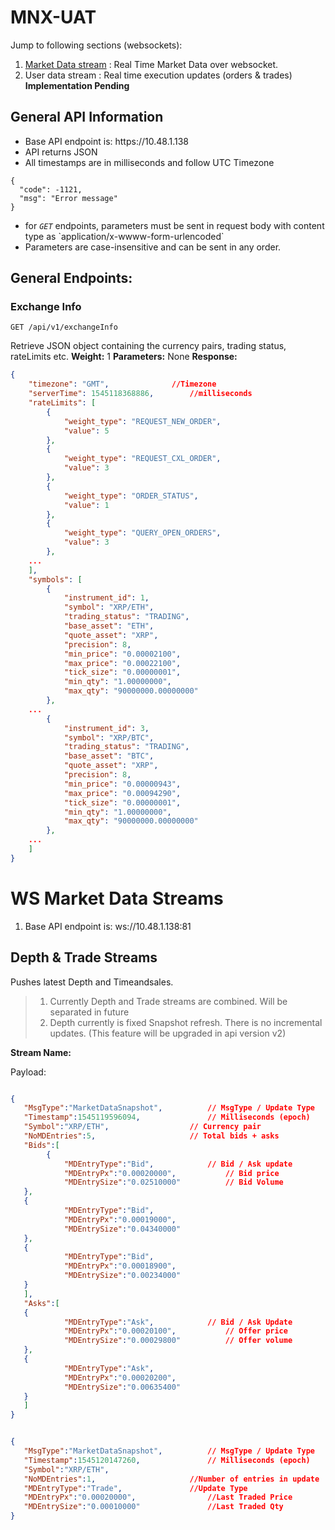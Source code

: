 # MNX-UAT

Jump to following sections (websockets):
1. [Market Data stream](https://github.com/sangam09/MNX-UAT#websockets) : Real Time Market Data over websocket.
2. User data stream : Real time execution updates (orders & trades) <b>Implementation Pending</b>

## General API Information
<ul>
	<li>Base API endpoint is: https://10.48.1.138</li>
	<li>API returns JSON</li>
	<li>All timestamps are in milliseconds and follow UTC Timezone</li>
</ul>

```
{
  "code": -1121,
  "msg": "Error message"
}
```

<ul>
	<li> for <code><i>GET</i></code> endpoints, parameters must be sent in request body with content type as `application/x-wwww-form-urlencoded`</li>
	<li>Parameters are case-insensitive and can be sent in any order.
</ul>


## General Endpoints:


### Exchange Info
```
GET /api/v1/exchangeInfo
```

Retrieve JSON object containing the currency pairs, trading status, rateLimits etc.
<b>Weight:</b> 1
<b>Parameters:</b> None
<b>Response:</b>

```json
{
    "timezone": "GMT", 				//Timezone
    "serverTime": 1545118368886, 		//milliseconds
    "rateLimits": [
        {
            "weight_type": "REQUEST_NEW_ORDER",
            "value": 5
        },
        {
            "weight_type": "REQUEST_CXL_ORDER",
            "value": 3
        },
        {
            "weight_type": "ORDER_STATUS",
            "value": 1
        },
        {
            "weight_type": "QUERY_OPEN_ORDERS",
            "value": 3
        },
	...
    ],
    "symbols": [
        {
            "instrument_id": 1,
            "symbol": "XRP/ETH",
            "trading_status": "TRADING",
            "base_asset": "ETH",
            "quote_asset": "XRP",
            "precision": 8,
            "min_price": "0.00002100",
            "max_price": "0.00022100",
            "tick_size": "0.00000001",
            "min_qty": "1.00000000",
            "max_qty": "90000000.00000000"
        },
	...
        {
            "instrument_id": 3,
            "symbol": "XRP/BTC",
            "trading_status": "TRADING",
            "base_asset": "BTC",
            "quote_asset": "XRP",
            "precision": 8,
            "min_price": "0.00000943",
            "max_price": "0.00094290",
            "tick_size": "0.00000001",
            "min_qty": "1.00000000",
            "max_qty": "90000000.00000000"
        },
	...
    ]
}

```


# WS Market Data Streams
1. Base API endpoint is: ws://10.48.1.138:81

## Depth & Trade Streams
Pushes latest Depth and Timeandsales.

> 1. Currently Depth and Trade streams are combined. Will be separated in future
> 2. Depth currently is fixed Snapshot refresh. There is no incremental updates. (This feature will be upgraded in api version v2)

<b>Stream Name: </b>

Payload:

```json

{
   "MsgType":"MarketDataSnapshot", 			// MsgType / Update Type
   "Timestamp":1545119596094, 				// Milliseconds (epoch)
   "Symbol":"XRP/ETH", 					// Currency pair
   "NoMDEntries":5, 					// Total bids + asks
   "Bids":[
        {
            "MDEntryType":"Bid", 			// Bid / Ask update
            "MDEntryPx":"0.00020000", 			// Bid price
            "MDEntrySize":"0.02510000" 			// Bid Volume
   },
   {
            "MDEntryType":"Bid",
            "MDEntryPx":"0.00019000",
            "MDEntrySize":"0.04340000"
   },
   {
            "MDEntryType":"Bid",
            "MDEntryPx":"0.00018900",
            "MDEntrySize":"0.00234000"
   }
   ],
   "Asks":[
   {
            "MDEntryType":"Ask", 			// Bid / Ask Update
            "MDEntryPx":"0.00020100", 			// Offer price
            "MDEntrySize":"0.00029800" 			// Offer volume
   },
   {
            "MDEntryType":"Ask",
            "MDEntryPx":"0.00020200",
            "MDEntrySize":"0.00635400"
   }
   ]
}

```

```json

{
   "MsgType":"MarketDataSnapshot", 			// MsgType / Update Type
   "Timestamp":1545120147260, 				// Milliseconds (epoch)
   "Symbol":"XRP/ETH",
   "NoMDEntries":1, 					//Number of entries in update
   "MDEntryType":"Trade", 				//Update Type
   "MDEntryPx":"0.00020000", 				//Last Traded Price
   "MDEntrySize":"0.00010000" 				//Last Traded Qty
}

```
